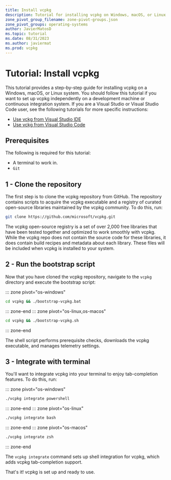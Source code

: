 ```yaml
---
title: Install vcpkg
description: Tutorial for installing vcpkg on Windows, macOS, or Linux systems
zone_pivot_group_filename: zone-pivot-groups.json
zone_pivot_groups: operating-systems
author: JavierMatosD
ms.topic: tutorial
ms.date: 08/31/2023
ms.author: javiermat
ms.prod: vcpkg
---
```


# Tutorial: Install vcpkg

This tutorial provides a step-by-step guide for installing vcpkg on a Windows, macOS, or Linux system. You should follow this tutorial if you want to set up vcpkg independently on a development machine or continuous integration system. If you are a Visual Studio or Visual Studio Code user, see the following tutorials for more specific instructions:

- [Use vckg from Visual Studio IDE]()
- [Use vckg from Visual Studio Code]()

## Prerequisites

The following is required for this tutorial:

- A terminal to work in.
- `Git`

## 1 - Clone the repository

The first step is to clone the vcpkg repository from GitHub. The repository contains scripts to acquire the vcpkg executable and a registry of curated open-source libraries maintained by the vcpkg community. To do this, run:

```bash
git clone https://github.com/microsoft/vcpkg.git
```

The vcpkg open-source registry is a set of over 2,000 free libraries that have been tested together and optimized to work smoothly with vcpkg. While the vcpkg repo does not contain the source code for these libraries, it does contain build recipes and metadata about each library. These files will be included when vcpkg is installed to your system.

## 2 - Run the bootstrap script

Now that you have cloned the vcpkg repository, navigate to the `vcpkg` directory and execute the bootstrap script:

::: zone pivot="os-windows"

```bash
cd vcpkg && ./bootstrap-vcpkg.bat
```

::: zone-end
::: zone pivot="os-linux,os-macos"

```bash
cd vcpkg && ./bootstrap-vcpkg.sh
```

::: zone-end

The shell script performs prerequisite checks, downloads the vcpkg executable, and manages telemetry settings.

## 3 - Integrate with terminal

You'll want to integrate vcpkg into your terminal to enjoy tab-completion features. To do this, run:

::: zone pivot="os-windows"

```bash
./vcpkg integrate powershell
```

::: zone-end
::: zone pivot="os-linux"

```bash
./vcpkg integrate bash
```

::: zone-end
::: zone pivot="os-macos"

```bash
./vcpkg integrate zsh
```

::: zone-end

The `vcpkg integrate` command sets up shell integration for vcpkg, which adds vcpkg tab-completion support.

That's it! vcpkg is set up and ready to use.
